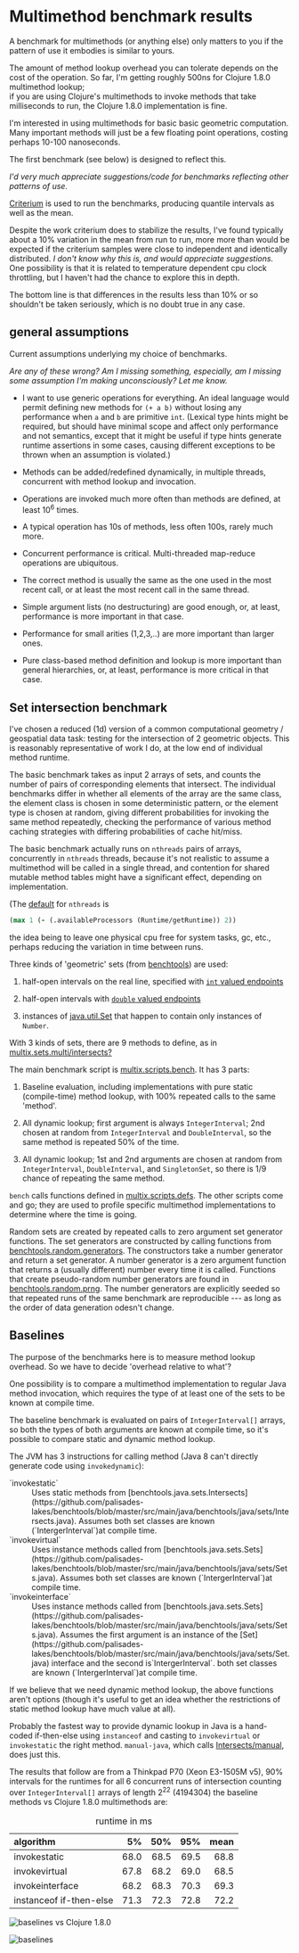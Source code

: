 # Multimethod benchmark results

A benchmark for multimethods (or anything else) 
only matters to you
if the pattern of use it embodies is similar to yours.
 
The amount of method lookup overhead you can tolerate depends on 
the cost of the operation.
So far, I'm getting roughly 500ns for 
Clojure 1.8.0 multimethod lookup;  
if you are using Clojure's multimethods to invoke methods
that take milliseconds to run, the Clojure 1.8.0 implementation
is fine.

I'm interested in using multimethods for basic basic geometric
computation. Many important methods will just be a few floating
point operations, costing perhaps 10-100 nanoseconds. 

The first benchmark (see below) is designed to reflect this.

_I'd very much appreciate suggestions/code for benchmarks
reflecting other patterns of use._

[Criterium](https://github.com/hugoduncan/criterium)
is used to run the benchmarks, producing quantile intervals
as well as the mean.

Despite the work criterium does to stabilize the results,
I've found typically about a 10% variation in the mean
from run to run, more more than would be expected if the
criterium samples were close to independent and identically 
distributed. _I don't know why this is, and would appreciate 
suggestions._ One possibility is that it is related to
temperature dependent cpu clock throttling,
but I haven't had the chance to explore this in depth.

The bottom line is that differences in the results less than 10%
or so shouldn't be taken seriously, which is no doubt true in any case.

## general assumptions

Current assumptions underlying my choice of benchmarks.

_Are any of these wrong? Am I missing something, 
especially, am I missing some assumption I'm making
unconsciously? Let me know._

- I want to use generic operations for everything. 
An ideal language would permit defining new methods for 
`(+ a b)` without losing any performance when `a` and `b` are 
primitive `int`. (Lexical type hints might be required, but should
have minimal scope and affect only performance and not semantics,
except that it might be useful if type hints generate runtime
assertions in some cases, causing different exceptions to be 
thrown when an assumption is violated.)

- Methods can be added/redefined dynamically, in multiple threads,
concurrent with method lookup and invocation.

- Operations are invoked much more often than methods are defined,
at least 10<sup>6</sup> times.

- A typical operation has 10s of methods, less often 100s, rarely
much more.

- Concurrent performance is critical. Multi-threaded map-reduce
operations are ubiquitous.

- The correct method is usually the same as the one used in the
most recent call, or at least the most recent call in the same thread.

- Simple argument lists (no destructuring) are good enough, or, 
at least, performance is more important in that case.

- Performance for small arities (1,2,3,..) are more important than
larger ones.

- Pure class-based method definition and lookup is more important
than general hierarchies, or, at least, performance is more
critical in that case.

## Set intersection benchmark 

I've chosen a reduced (1d) version of a common computational 
geometry / geospatial data task: testing for the intersection
of 2 geometric objects. This is reasonably representative of work
I do, at the low end of individual method runtime.

The basic benchmark takes as input 2 arrays of sets,
and counts the number of pairs of corresponding elements that
intersect. The individual benchmarks differ in whether all
elements of the array are the same class, 
the element class is chosen in some deterministic pattern,
or the element type is chosen at random,
giving different probabilities for invoking the same method
repeatedly, checking the performance of various 
method caching strategies
with differing probabilities of cache hit/miss.

The basic benchmark actually runs on `nthreads` pairs of arrays,
concurrently in `nthreads` threads, 
because it's not realistic to assume a multimethod will be called 
in a single thread, and
contention for shared mutable method tables might have a significant
effect, depending on implementation.

(The [default](https://github.com/palisades-lakes/benchtools/blob/master/src/main/clojure/benchtools/core.clj#L42)
 for `nthreads` is 
```clojure
(max 1 (- (.availableProcessors (Runtime/getRuntime)) 2))
```
the idea being to leave one physical cpu free for system tasks,
gc, etc., perhaps reducing the variation in time between runs.

Three kinds of 'geometric' sets 
(from [benchtools](https://github.com/palisades-lakes/benchtools))
are used: 

1. half-open intervals on the real line, specified with 
[`int` valued endpoints](https://github.com/palisades-lakes/benchtools/blob/master/src/main/java/benchtools/java/sets/IntegerInterval.java)

2. half-open intervals with 
[`double` valued endpoints](https://github.com/palisades-lakes/benchtools/blob/master/src/main/java/benchtools/java/sets/DoubleInterval.java)

3. instances of [java.util.Set](https://docs.oracle.com/javase/8/docs/api/index.html?java/util/Set.html)
that happen to contain only instances of `Number`.

With 3 kinds of sets, there are 9 methods to define, as in
[multix.sets.multi/intersects?](https://github.com/palisades-lakes/multimethod-experiments/blob/master/src/main/clojure/multix/sets/multi.clj)

The main benchmark script is 
[multix.scripts.bench](https://github.com/palisades-lakes/multimethod-experiments/blob/master/src/scripts/clojure/multix/intersects/bench.clj).
It has 3 parts:

1. Baseline evaluation, including implementations
with pure static (compile-time) method lookup,
with 100% repeated calls to the same 'method'.

2. All dynamic lookup; first argument is always `IntegerInterval`;
2nd chosen at random from `IntegerInterval` and `DoubleInterval`,
so the same method is repeated 50% of the time.

3. All dynamic lookup; 1st and 2nd arguments are chosen at random
from `IntegerInterval`, `DoubleInterval`, and `SingletonSet`,
so there is 1/9 chance of repeating the same method.

`bench` calls functions defined in 
[multix.scripts.defs](https://github.com/palisades-lakes/multimethod-experiments/blob/master/src/scripts/clojure/multix/intersects/defs.clj).
The other scripts come and go; they are used to profile specific
multimethod implementations to determine where the time is going.

Random sets are created by repeated calls to zero argument set generator functions.
The set generators are constructed by calling functions from 
[benchtools.random.generators](https://github.com/palisades-lakes/benchtools/blob/master/src/main/clojure/benchtools/random/generators.clj).
The constructors take a number generator and return a set generator.
A number generator is a zero argument function that returns a
(usually different) number every time it is called.
Functions that create pseudo-random number generators are found in 
[benchtools.random.prng](https://github.com/palisades-lakes/benchtools/blob/master/src/main/clojure/benchtools/random/prng.clj).
The number generators are explicitly seeded so that repeated runs
of the same benchmark are reproducible --- as long as the order
of data generation odesn't change.

## Baselines

The purpose of the benchmarks here is to measure method lookup
overhead. So we have to decide 'overhead relative to what'?

One possibility is to compare a multimethod implementation
to regular Java method invocation, which requires the type of at
least one of the sets to be known at compile time.

The baseline benchmark is evaluated on 
pairs of `IntegerInterval[]` arrays, so both the types 
of both arguments are known at compile time, so it's possible
to compare static and dynamic method lookup.

The JVM has 3 instructions for calling method 
(Java 8 can't directly generate code using `invokedynamic`):
<dl>
<dt>`invokestatic`</dt>
<dd>
Uses static methods from 
[benchtools.java.sets.Intersects](https://github.com/palisades-lakes/benchtools/blob/master/src/main/java/benchtools/java/sets/Intersects.java).
Assumes both set classes are known (`IntergerInterval`)at compile time.
</dd>
<dt>`invokevirtual`</dt>
<dd>
Uses instance methods called from 
[benchtools.java.sets.Sets](https://github.com/palisades-lakes/benchtools/blob/master/src/main/java/benchtools/java/sets/Sets.java).
Assumes both set classes are known (`IntergerInterval`)at compile time.
</dd>
</dd>
<dt>`invokeinterface`</dt>
<dd>
Uses instance methods called from 
[benchtools.java.sets.Sets](https://github.com/palisades-lakes/benchtools/blob/master/src/main/java/benchtools/java/sets/Sets.java).
Assumes the first argument is an instance of the 
[Set](https://github.com/palisades-lakes/benchtools/blob/master/src/main/java/benchtools/java/sets/Set.java)
interface and the second is`IntergerInterval`.
both set classes are known (`IntergerInterval`)at compile time.
</dd>
</dl>

If we believe that we need dynamic method lookup,
the above functions aren't options 
(though it's useful to get an idea whether the restrictions
of static method lookup have much value at all).

Probably the fastest way to provide dynamic lookup in Java
is a hand-coded if-then-else using `instanceof` and casting
to `invokevirtual` or `invokestatic` the right method.
`manual-java`, which calls
[Intersects/manual](https://github.com/palisades-lakes/benchtools/blob/master/src/main/java/benchtools/java/sets/Intersects.java#L82),
does just this.

The results that follow are from a Thinkpad P70 (Xeon E3-1505M v5), 
90% intervals for the runtimes for 
all 6 concurrent runs of intersection counting over
`IntegerInterval[]` arrays of length 2<sup>22</sup> (4194304)
the baseline methods vs Clojure 1.8.0 multimethods are:

<table>
<caption>runtime in ms</caption>
 <thead>
  <tr>
   <th style="text-align:left;"> algorithm </th>
   <th style="text-align:right;"> 5% </th>
   <th style="text-align:right;"> 50% </th>
   <th style="text-align:right;"> 95% </th>
   <th style="text-align:right;"> mean </th>
  </tr>
 </thead>
<tbody>
  <tr>
   <td style="text-align:left;"> invokestatic </td>
   <td style="text-align:right;"> 68.0 </td>
   <td style="text-align:right;"> 68.5 </td>
   <td style="text-align:right;"> 69.5 </td>
   <td style="text-align:right;"> 68.8 </td>
  </tr>
  <tr>
   <td style="text-align:left;"> invokevirtual </td>
   <td style="text-align:right;"> 67.8 </td>
   <td style="text-align:right;"> 68.2 </td>
   <td style="text-align:right;"> 69.0 </td>
   <td style="text-align:right;"> 68.5 </td>
  </tr>
  <tr>
   <td style="text-align:left;"> invokeinterface </td>
   <td style="text-align:right;"> 68.2 </td>
   <td style="text-align:right;"> 68.3 </td>
   <td style="text-align:right;"> 70.3 </td>
   <td style="text-align:right;"> 69.3 </td>
  </tr>
  <tr>
   <td style="text-align:left;"> instanceof if-then-else </td>
   <td style="text-align:right;"> 71.3 </td>
   <td style="text-align:right;"> 72.3 </td>
   <td style="text-align:right;"> 72.8 </td>
   <td style="text-align:right;"> 72.2 </td>
  </tr>
</tbody>
</table>

![baselines vs Clojure 1.8.0](docs/figs/baselines-plus-defmulti.quantiles.png)

![baselines](docs/figs/baselines.quantiles.png)



